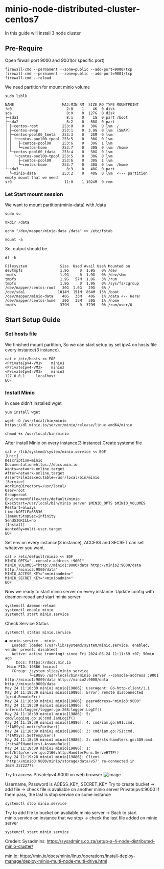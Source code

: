 # minio-node-distributed-cluster-centos7
In this guide will install 3 node cluster

## Pre-Require
Open firwall port 9000 and 9001(or specific port)
```
firewall-cmd --permanent --zone=public --add-port=9000/tcp
firewall-cmd --permanent --zone=public --add-port=9001/tcp
firewall-cmd --reload
```
We need partition for mount minio volume
```
sudo lsblk
```
```
NAME                      MAJ:MIN RM  SIZE RO TYPE MOUNTPOINT
fd0                         2:0    1    4K  0 disk
sda                         8:0    0  127G  0 disk
├─sda1                      8:1    0    1G  0 part /boot
├─sda2                      8:2    0   80G  0 part
│ ├─centos-root           253:0    0   30G  0 lvm  /
│ ├─centos-swap           253:1    0  3.9G  0 lvm  [SWAP]
│ ├─centos-pool00_tmeta   253:3    0   28M  0 lvm
│ │ └─centos-pool00-tpool 253:5    0   30G  0 lvm
│ │   ├─centos-pool00     253:6    0   30G  1 lvm
│ │   └─centos-home       253:7    0   30G  0 lvm  /home
│ └─centos-pool00_tdata   253:4    0   30G  0 lvm
│   └─centos-pool00-tpool 253:5    0   30G  0 lvm
│     ├─centos-pool00     253:6    0   30G  1 lvm
│     └─centos-home       253:7    0   30G  0 lvm  /home
└─sda3                      8:3    0   40G  0 part
  └─minio-data            253:2    0   40G  0 lvm  <--- partition empty mount that we need
sr0                        11:0    1 1024M  0 rom
```
### Let Start mount session
We want to mount partition(minio-data) with /data
```
sudo su 
```
```
mkdir /data
```
```
echo "/dev/mapper/minio-data /data" >> /etc/fstab
```
```
mount -a
```
So, output should be.
```
df -h
```
```
Filesystem               Size  Used Avail Use% Mounted on
devtmpfs                 1.9G     0  1.9G   0% /dev
tmpfs                    1.9G     0  1.9G   0% /dev/shm
tmpfs                    1.9G   57M  1.8G   3% /run
tmpfs                    1.9G     0  1.9G   0% /sys/fs/cgroup
/dev/mapper/centos-root   30G  1.6G   29G   6% /
/dev/sda1               1014M  151M  864M  15% /boot
/dev/mapper/minio-data    40G   33M   40G   1% /data <-- Here!
/dev/mapper/centos-home   30G   33M   30G   1% /home
tmpfs                    379M     0  379M   0% /run/user/0
```
## Start Setup Guide
### Set hosts file
We finished mount partition, So we can start setup by set ipv4 on hosts file every instance(3 instance).
```
cat > /etc/hosts << EOF
<PrivateIpv4-VM1>    minio1
<PrivateIpv4-VM2>    minio2
<PrivateIpv4-VM3>    minio3
127.0.0.1     localhost
EOF
```
### Install Minio
In case didn't installed wget
```
yum install wget
```
```
wget -O /usr/local/bin/minio https://dl.minio.io/server/minio/release/linux-amd64/minio
```
```
chmod +x /usr/local/bin/minio
```
After install Minio on every instance(3 instance)
Create systemd file
```
cat > /lib/systemd/system/minio.service << EOF
[Unit]
Description=minio
Documentation=https://docs.min.io
Wants=network-online.target
After=network-online.target
AssertFileIsExecutable=/usr/local/bin/minio
[Service]
WorkingDirectory=/usr/local/
User=root
Group=root
EnvironmentFile=/etc/default/minio
ExecStart=/usr/local/bin/minio server $MINIO_OPTS $MINIO_VOLUMES
Restart=always
LimitNOFILE=65536
TimeoutStopSec=infinity
SendSIGKILL=no
[Install]
WantedBy=multi-user.target
EOF
```
Set env on every instance(3 instance), ACCESS and SECRET can set whatever you want.
```
cat > /etc/default/minio << EOF
MINIO_OPTS="--console-address :9001"
MINIO_VOLUMES="http://minio1:9000/data http://minio2:9000/data http://minio3:9000/data"
MINIO_ACCESS_KEY="<minioadmin>"
MINIO_SECRET_KEY="<minioadmin>"
EOF
```
Now we ready to start minio server on every instance.
Update config with deamon-reoad and start minio server
```
systemctl daemon-reload
systemctl enable minio
systemctl start minio.service
```
Check Service Status
```
systemctl status minio.service
```
```
● minio.service - minio
   Loaded: loaded (/usr/lib/systemd/system/minio.service; enabled; vendor preset: disabled)
   Active: active (running) since Fri 2024-05-24 11:11:59 +07; 50min ago
     Docs: https://docs.min.io
 Main PID: 19886 (minio)
   CGroup: /system.slice/minio.service
           └─19886 /usr/local/bin/minio server --console-address :9001 http://minio1:9000/data http://minio2:9000/data http://minio3:9000/data
May 24 11:18:39 minio1 minio[19886]: UserAgent: Go-http-client/1.1
May 24 11:18:39 minio1 minio[19886]: Error: remote disconnected (grid.RemoteErr)
May 24 11:18:39 minio1 minio[19886]: peerAddress="minio3:9000"
May 24 11:18:39 minio1 minio[19886]: 6: internal/logger/logger.go:268:logger.LogIf()
May 24 11:18:39 minio1 minio[19886]: 5: cmd/logging.go:18:cmd.iamLogIf()
May 24 11:18:39 minio1 minio[19886]: 4: cmd/iam.go:691:cmd.(*IAMSys).notifyForUser()
May 24 11:18:39 minio1 minio[19886]: 3: cmd/iam.go:751:cmd.(*IAMSys).SetTempUser()
May 24 11:18:39 minio1 minio[19886]: 2: cmd/sts-handlers.go:309:cmd.(*stsAPIHandlers).AssumeRole()
May 24 11:18:39 minio1 minio[19886]: 1: net/http/server.go:2166:http.HandlerFunc.ServeHTTP()
May 24 11:19:28 minio1 minio[19886]: Client 'http://minio3:9000/minio/storage/data/v57' re-connected in 3m24.3522277s
```
Try to access PrivateIpv4:9000 on web browser
![image](https://github.com/dagonbo/minio-node-distributed-cluster/assets/51602389/e3a61680-031e-45e2-983a-df3fef24ebbe)

Username, Password is ACESS_KEY, SECRET_KEY
Try to create bucket -> add file -> check file is avaliable on another minio server PrivateIpv4:9000
If them pass, the last is stop service on some instance
```
systemctl stop minio.service
```
Try to add file to bucket on avaliable minio server -> Back to start minio.service on instance that we stop -> check the last file added on minio server
```
systemctl start minio.service
```

Credeit:
Sysadmins: https://sysadmins.co.za/setup-a-4-node-distributed-minio-cluster/

min.io: https://min.io/docs/minio/linux/operations/install-deploy-manage/deploy-minio-multi-node-multi-drive.html
